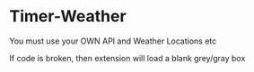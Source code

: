 # Timer-Weather


You must use your OWN API and Weather Locations etc

If code is broken, then extension will load a blank grey/gray box
